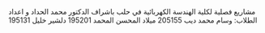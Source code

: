 مشاريع فصلية لكلية الهندسة الكهربائية في حلب
باشراف الدكتور محمد الحداد
و اعداد الطلاب:
وسام محمد ديب 205155
ميلاد المحسن المحمد 195201
دلشير خليل 195131
